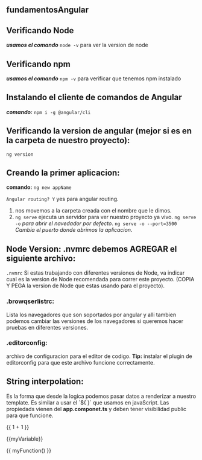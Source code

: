 ## fundamentosAngular

## Verificando Node 
  ***usamos el comando*** `node -v` para ver la version de node

## Verificando npm 
  ***usamos el comando*** `npm -v` para verificar que tenemos npm instalado

## Instalando el cliente de comandos de Angular 
  ***comando:*** `npm i -g @angular/cli`

## Verificando la version de angular (mejor si es en la carpeta de nuestro proyecto): 
  `ng version`

## Creando la primer aplicacion: 
 **comando:** `ng new appName`

`Angular routing? Y`  yes para angular routing.


1. nos movemos a la carpeta creada con el nombre que le dimos.
2. `ng serve` ejecuta un servidor para ver nuestro proyecto ya vivo.
  `ng serve -o` *para abrir el navedador por defecto*.
  `ng serve -o --port=3500` *Cambia el puerto donde abrimos la aplicacion*.

## Node Version: .nvmrc debemos AGREGAR el siguiente archivo: 

  `.nvmrc` Si estas trabajando con diferentes versiones de Node, va indicar cual es la version de Node recomendada para correr este proyecto. (COPIA Y PEGA la version de Node que estas usando para el proyecto).


### .browqserlistrc: 

Lista los navegadores que son soportados por angular y alli tambien podemos cambiar las versiones de los navegadores si queremos hacer pruebas en diferentes versiones.


### .editorconfig: 

archivo de configuracion para el editor de codigo. 
**Tip:** instalar el plugin de editorconfig para que este archivo funcione correctamente.




## String interpolation: 

Es la forma que desde la logica podemos pasar datos a renderizar a nuestro template. 
Es similar a usar el \`${ }\` que usamos en javaScript.
Las propiedads vienen del **app.componet.ts** y deben tener visibilidad public para que funcione.

{{ 1 + 1 }}

{{myVariable}}

{{ myFunction() }}

